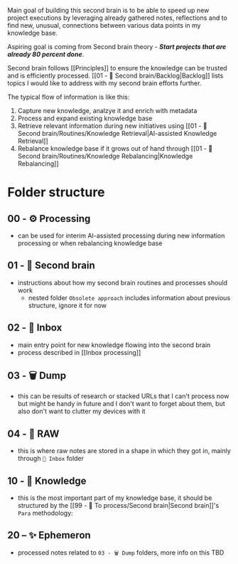 Main goal of building this second brain is to be able to speed up new project executions by leveraging already gathered notes, reflections and to find new, unusual, connections between various data points in my knowledge base.

Aspiring goal is coming from Second brain theory - **_Start projects that are already 80 percent done_**.

Second brain follows [[Principles]] to ensure the knowledge can be trusted and is efficiently processed. [[01 - 🤖 Second brain/Backlog|Backlog]] lists topics I would like to address with my second brain efforts further.

The typical flow of information is like this:
1. Capture new knowledge, analzye it and enrich with metadata 
2. Process and expand existing knowledge base
3. Retrieve relevant information during new initiatives using [[01 - 🤖 Second brain/Routines/Knowledge Retrieval|AI-assisted Knowledge Retrieval]]
4. Rebalance knowledge base if it grows out of hand through [[01 - 🤖 Second brain/Routines/Knowledge Rebalancing|Knowledge Rebalancing]]

# Folder structure
## 00 - ⚙️ Processing
- can be used for interim AI-assisted processing during new information processing or when rebalancing knowledge base
## 01 - 🤖 Second brain
- instructions about how my second brain routines and processes should work
	- nested folder `Obsolete approach` includes information about previous structure, ignore it for now
## 02 - 📩 Inbox
- main entry point for new knowledge flowing into the second brain
- process described in [[Inbox processing]]
## 03 - 🗑️ Dump
- this can be results of research or stacked URLs that I can't process now but might be handy in future and I don't want to forget about them, but also don't want to clutter my devices with it
## 04 - 💽 RAW
- this is where raw notes are stored in a shape in which they got in, mainly through `📩 Inbox` folder
## 10 - 🧠 Knowledge
- this is the most important part of my knowledge base, it should be structured by the [[99 - 📄 To process/Second brain|Second brain]]'s `Para` methodology:
## 20 – ✨ Ephemeron
- processed notes related to `03 - 🗑️ Dump` folders, more info on this TBD